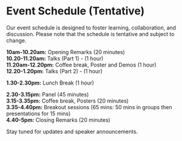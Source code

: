 # Event Schedule (Tentative)

Our event schedule is designed to foster learning, collaboration, and discussion. Please note that the schedule is tentative and subject to change.

**10am-10.20am:** Opening Remarks (20 minutes)  
**10.20-11.20am:** Talks (Part 1) - (1 hour)  
**11.20am-12.20pm:** Coffee break, Poster and Demos (1 hour)  
**12.20-1.20pm:** Talks (Part 2) - (1 hour)  

**1.30-2.30pm:** Lunch Break (1 hour)  

**2.30-3.15pm:** Panel (45 minutes)  
**3.15-3.35pm:** Coffee break, Posters (20 minutes)  
**3.35-4.40pm:** Breakout sessions (65 mins: 50 mins in groups then presentations for 15 mins)  
**4.40-5pm:** Closing Remarks (20 minutes)  

Stay tuned for updates and speaker announcements.
